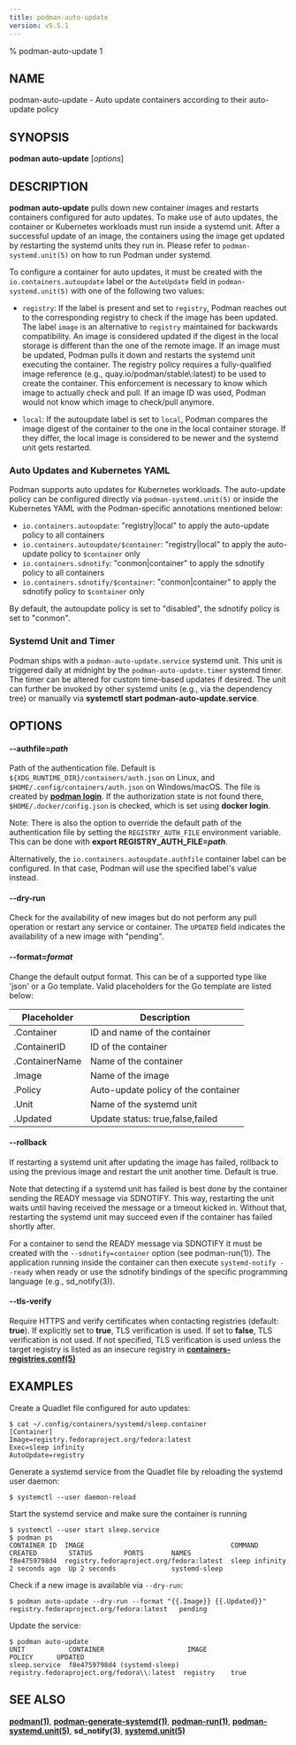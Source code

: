 ```yaml
---
title: podman-auto-update
version: v5.5.1
---
```


% podman-auto-update 1

## NAME
podman\-auto-update - Auto update containers according to their auto-update policy

## SYNOPSIS
**podman auto-update** [*options*]

## DESCRIPTION
**podman auto-update** pulls down new container images and restarts containers configured for auto updates.
To make use of auto updates, the container or Kubernetes workloads must run inside a systemd unit.
After a successful update of an image, the containers using the image get updated by restarting the systemd units they run in.
Please refer to `podman-systemd.unit(5)` on how to run Podman under systemd.

To configure a container for auto updates, it must be created with the `io.containers.autoupdate` label or the `AutoUpdate` field in `podman-systemd.unit(5)` with one of the following two values:

* `registry`: If the label is present and set to `registry`, Podman reaches out to the corresponding registry to check if the image has been updated.
The label `image` is an alternative to `registry` maintained for backwards compatibility.
An image is considered updated if the digest in the local storage is different than the one of the remote image.
If an image must be updated, Podman pulls it down and restarts the systemd unit executing the container.
The registry policy requires a fully-qualified image reference (e.g., quay.io/podman/stable\\:latest) to be used to create the container.
This enforcement is necessary to know which image to actually check and pull.
If an image ID was used, Podman would not know which image to check/pull anymore.

* `local`: If the autoupdate label is set to `local`, Podman compares the image digest of the container to the one in the local container storage.
If they differ, the local image is considered to be newer and the systemd unit gets restarted.

### Auto Updates and Kubernetes YAML

Podman supports auto updates for Kubernetes workloads.  The auto-update policy can be configured directly via `podman-systemd.unit(5)` or inside the Kubernetes YAML with the Podman-specific annotations mentioned below:

* `io.containers.autoupdate`: "registry|local" to apply the auto-update policy to all containers
* `io.containers.autoupdate/$container`: "registry|local" to apply the auto-update policy to `$container` only
* `io.containers.sdnotify`: "conmon|container" to apply the sdnotify policy to all containers
* `io.containers.sdnotify/$container`: "conmon|container" to apply the sdnotify policy to `$container` only

By default, the autoupdate policy is set to "disabled", the sdnotify policy is set to "conmon".

### Systemd Unit and Timer

Podman ships with a `podman-auto-update.service` systemd unit. This unit is triggered daily at midnight by the `podman-auto-update.timer` systemd timer.
The timer can be altered for custom time-based updates if desired.
The unit can further be invoked by other systemd units (e.g., via the dependency tree) or manually via **systemctl start podman-auto-update.service**.

## OPTIONS


[//]: # (BEGIN included file options/authfile.md)
#### **--authfile**=*path*

Path of the authentication file. Default is `${XDG_RUNTIME_DIR}/containers/auth.json` on Linux, and `$HOME/.config/containers/auth.json` on Windows/macOS.
The file is created by **[podman login](podman-login.1.md)**. If the authorization state is not found there, `$HOME/.docker/config.json` is checked, which is set using **docker login**.

Note: There is also the option to override the default path of the authentication file by setting the `REGISTRY_AUTH_FILE` environment variable. This can be done with **export REGISTRY_AUTH_FILE=_path_**.

[//]: # (END   included file options/authfile.md)

Alternatively, the `io.containers.autoupdate.authfile` container label can be configured.  In that case, Podman will use the specified label's value instead.

#### **--dry-run**

Check for the availability of new images but do not perform any pull operation or restart any service or container.
The `UPDATED` field indicates the availability of a new image with "pending".

#### **--format**=*format*

Change the default output format.  This can be of a supported type like 'json' or a Go template.
Valid placeholders for the Go template are listed below:

| **Placeholder** | **Description**                        |
| --------------- | -------------------------------------- |
| .Container      | ID and name of the container           |
| .ContainerID    | ID of the container                    |
| .ContainerName  | Name of the container                  |
| .Image          | Name of the image                      |
| .Policy         | Auto-update policy of the container    |
| .Unit           | Name of the systemd unit               |
| .Updated        | Update status: true,false,failed       |

#### **--rollback**

If restarting a systemd unit after updating the image has failed, rollback to using the previous image and restart the unit another time.  Default is true.

Note that detecting if a systemd unit has failed is best done by the container sending the READY message via SDNOTIFY.
This way, restarting the unit waits until having received the message or a timeout kicked in.
Without that, restarting the systemd unit may succeed even if the container has failed shortly after.

For a container to send the READY message via SDNOTIFY it must be created with the `--sdnotify=container` option (see podman-run(1)).
The application running inside the container can then execute `systemd-notify --ready` when ready or use the sdnotify bindings of the specific programming language (e.g., sd_notify(3)).


[//]: # (BEGIN included file options/tls-verify.md)
#### **--tls-verify**

Require HTTPS and verify certificates when contacting registries (default: **true**).
If explicitly set to **true**, TLS verification is used.
If set to **false**, TLS verification is not used.
If not specified, TLS verification is used unless the target registry
is listed as an insecure registry in **[containers-registries.conf(5)](https://github.com/containers/image/blob/main/docs/containers-registries.conf.5.md)**

[//]: # (END   included file options/tls-verify.md)

## EXAMPLES

Create a Quadlet file configured for auto updates:
```
$ cat ~/.config/containers/systemd/sleep.container
[Container]
Image=registry.fedoraproject.org/fedora:latest
Exec=sleep infinity
AutoUpdate=registry
```

Generate a systemd service from the Quadlet file by reloading the systemd user daemon:
```
$ systemctl --user daemon-reload
```

Start the systemd service and make sure the container is running
```
$ systemctl --user start sleep.service
$ podman ps
CONTAINER ID  IMAGE                                     COMMAND         CREATED        STATUS        PORTS       NAMES
f8e4759798d4  registry.fedoraproject.org/fedora:latest  sleep infinity  2 seconds ago  Up 2 seconds              systemd-sleep
```

Check if a new image is available via `--dry-run`:
```
$ podman auto-update --dry-run --format "{{.Image}} {{.Updated}}"
registry.fedoraproject.org/fedora:latest   pending
```

Update the service:
```
$ podman auto-update
UNIT           CONTAINER                     IMAGE                                     POLICY      UPDATED
sleep.service  f8e4759798d4 (systemd-sleep)  registry.fedoraproject.org/fedora\\:latest  registry    true
```

## SEE ALSO
**[podman(1)](podman.1.md)**, **[podman-generate-systemd(1)](podman-generate-systemd.1.md)**, **[podman-run(1)](podman-run.1.md)**, **[podman-systemd.unit(5)](podman-systemd.unit.5.md)**, **sd_notify(3)**, **[systemd.unit(5)](https://www.freedesktop.org/software/systemd/man/systemd.unit.html)**
